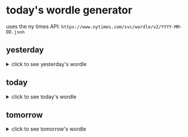# today's wordle generator

uses the ny times API: `https://www.nytimes.com/svc/wordle/v2/YYYY-MM-DD.json`

## yesterday

<details>
    <summary>click to see yesterday's wordle</summary>

    psalm

</details>

## today

<details>
    <summary>click to see today's wordle</summary>

    ridge

</details>

## tomorrow

<details>
    <summary>click to see tomorrow's wordle</summary>

    price

</details>
